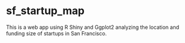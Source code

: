 # sf_startup_map
This is a web app using R Shiny and Ggplot2 analyzing the location and funding size of startups in San Francisco. 

